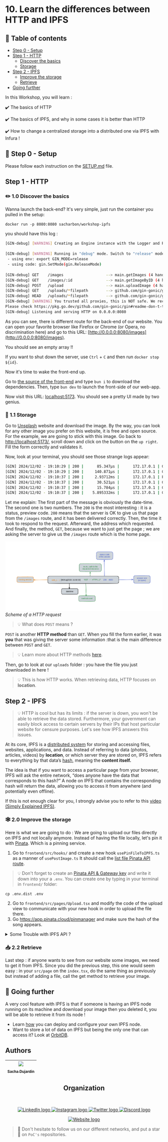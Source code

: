 # 10. Learn the differences between HTTP and IPFS

## 💫 Table of contents

* [Step 0 - Setup](README.md#🔧-step-0---setup)
* [Step 1 - HTTP](README.md#step-1---http)
  * [Discover the basics](README.md#✏️-10-discover-the-basics)
  * [Storage](README.md#💾-11-storage)
* [Step 2 - IPFS](README.md#step-2---ipfs)
  * [Improve the storage](README.md#🕸️-20-improve-the-storage)
  * [Retrieve](README.md#📥-22-retrieve)
* [Going further](README.md#🚀-going-further)
  
In this Workshop, you will learn :

✔️ The basics of HTTP

✔️ The basics of IPFS, and why in some cases it is better than HTTP

✔️ How to change a centralized storage into a distributed one via IPFS with Infura !

## 🔧 Step 0 - Setup

Please follow each instruction on the [SETUP.md](SETUP.md) file.

## Step 1 - HTTP

### ✏️ 1.0 Discover the basics

Wanna launch the back-end? It's very simple, just run the container you pulled in the setup:

```
docker run -p 8080:8080 sacharbon/workshop-ipfs
```

you should have this log :

```bash
[GIN-debug] [WARNING] Creating an Engine instance with the Logger and Recovery middleware already attached.

[GIN-debug] [WARNING] Running in "debug" mode. Switch to "release" mode in production.
 - using env: export GIN_MODE=release
 - using code: gin.SetMode(gin.ReleaseMode)

[GIN-debug] GET    /images                   --> main.getImages (4 handlers)
[GIN-debug] GET    /images/:id               --> main.getImageByID (4 handlers)
[GIN-debug] POST   /upload                   --> main.uploadImage (4 handlers)
[GIN-debug] GET    /uploads/*filepath        --> github.com/gin-gonic/gin.(*RouterGroup).createStaticHandler.func1 (4 handlers)
[GIN-debug] HEAD   /uploads/*filepath        --> github.com/gin-gonic/gin.(*RouterGroup).createStaticHandler.func1 (4 handlers)
[GIN-debug] [WARNING] You trusted all proxies, this is NOT safe. We recommend you to set a value.
Please check https://pkg.go.dev/github.com/gin-gonic/gin#readme-don-t-trust-all-proxies for details.
[GIN-debug] Listening and serving HTTP on 0.0.0.0:8080
```

As you can see, there is different route for the back-end of our website. You can open your favorite browser like Firefox or Chrome (or Opera,
no discrimination here) and go to this URL: [http://0.0.0.0:8080/images](http://0.0.0.0:8080/images).

You should see an empty array !!

If you want to shut down the server, use `Ctrl` + `C` and then run `docker stop ${id}`.

Now it's time to wake the front-end up.

Go to [the source of the front-end](./openocean/frontend/) and type `bun i` to download the dependencies. Then, type `bun dev` to launch the front-side of our web-app.

Now visit this URL: [localhost:5173](localhost:5173). You should see a pretty UI made by two genius.

### 💾 1.1 Storage

Go to [Unsplash](https://unsplash.com/photos/a-woman-sitting-at-a-table-using-a-cell-phone-nplkFSNschY) website and download the image.
By the way, you can look for any other image you prefer on this website, it is free and open source. For the example, we are going to stick with this image.
Go back to [http://localhost:5173/](http://localhost:5173), scroll down and click on the button on the `up right`.
Fill the form correctly and validates it.

Now, look at your terminal, you should see those strange logs appear:

```bash
[GIN] 2024/12/02 - 19:10:29 | 200 |      85.347µs |      172.17.0.1 | GET      "/images"
[GIN] 2024/12/02 - 19:10:29 | 200 |     140.871µs |      172.17.0.1 | GET      "/images"
[GIN] 2024/12/02 - 19:10:37 | 200 |     2.93712ms |      172.17.0.1 | POST     "/upload"
[GIN] 2024/12/02 - 19:10:37 | 200 |      30.521µs |      172.17.0.1 | GET      "/images/08245a6c-0843-4f68-bb41-c1dea72369c7"
[GIN] 2024/12/02 - 19:10:37 | 200 |      15.784µs |      172.17.0.1 | GET      "/images/08245a6c-0843-4f68-bb41-c1dea72369c7"
[GIN] 2024/12/02 - 19:10:37 | 200 |    5.895332ms |      172.17.0.1 | GET      "/uploads/65fb793f-a8b5-4c88-9fbc-6432d40961ba.png"

```

Let me explain:
The first part of the message is obviously the date-time. The second one is two numbers. The `200` is the most interesting : it is a status, preview code. `200` means that the server is OK to give us that page from the `/images` route, and it has been delivered correctly.
Then, the time it took to respond to the request. Afterward, the address which requested. And finally, the method, `GET`, because we want to just get the page ; we are asking the server to give us the `/images` route which is the home page.

![](http_request_flowchart.png)
*Scheme of a HTTP request*

>💡 What does `POST` means ?

`POST` is another **HTTP method** than `GET`. When you fill the form earlier, it was **you** that was giving the server
some information :that is the main difference between `POST` and `GET`.

> 💡 Learn more about HTTP methods [here](https://fr.wikipedia.org/wiki/Hypertext_Transfer_Protocol).

Then, go to look at our `uploads` folder : you have the file you just downloaded in here !
>💡 This is how HTTP works. When retrieving data, HTTP focuses on **location**.

## Step 2 - IPFS

> 💡 HTTP is cool but has its limits : if the server is down, you won't be able to retrieve the data stored. Furthermore, your government can easily block access to certain servers by their IPs that host particular website for censure purposes.
Let's see how IPFS answers this issues.

At its core, IPFS is a [distributed system](https://en.wikipedia.org/wiki/Distributed_computing) for storing and accessing files, websites, applications, and data.
Instead of referring to data (photos, articles, videos) by **location**, or which server they are stored on, IPFS refers
to everything by that data’s [hash](https://docs.ipfs.io/concepts/hashing/#hashes-are-important), meaning the **content itself.**

The idea is that if you want to access a particular page from your browser, IPFS will ask the entire network, “does anyone
have the data that corresponds to this hash?” A node on IPFS that contains the corresponding hash will return the data, allowing you to access it from anywhere (and potentially even offline).

If this is not enough clear for you, I strongly advise you to refer to this [video (Simply Explained IPFS)](https://www.youtube.com/watch?v=5Uj6uR3fp-U).

### 🕸️ 2.0 Improve the storage

Here is what we are going to do : We are going to upload our files directly on IPFS and not locally anymore.
Instead of having the file locally, let's pin it with [Pinata](https://pinata.cloud/). Which is a pinning service.

1. Go to `frontend/src/hooks/` and create a new hook `usePinFileToIPFS.ts` as a manner of `usePostImage.ts` It should call the [list file Pinata API route](https://docs.pinata.cloud/api-reference/endpoint/list-files).
> 💡 Don't forget to create an [Pinata API & Gateway key](https://app.pinata.cloud/developers/api-keys) and write it down into your a `.env`. You can create one by typing in your terminal in `frontend/` folder:

 ```
cp .env.dist .env
```

2. Go to `frontend/src/pages/Upload.tsx` and modify the code of the upload view to communicate with your new hook in order to upload the file there.
3. Go https://app.pinata.cloud/pinmanager and make sure the hash of the song appears.

<details>
<summary>Some Trouble with IPFS API ?</summary>
    Here is some links that could help you:
    <li>
        <a href="https://en.wikipedia.org/wiki/API">What is an API ?</a>
    </li>
    <li>
        <a href="https://docs.pinata.cloud/quickstart">Infura IPFS API</a>
    </li>
    <li>
        <a href="https://axios-http.com/fr/docs/intro">ipfs-Api python package</a>
    </li>
</details>

### 📥 2.2 Retrieve

Last step : if anyone wants to see from our website some images, we need to get it from IPFS.
Since you did the previous step, this one would seem easy : in your `src/page`
 on the `index.tsx`, do the same thing as previously but instead of adding a file, call the get method to retrieve your image.

## 🚀 Going further

A very cool feature with IPFS is that if someone is having an IPFS node running on its machine and download your image then you deleted it, you will be able to retrieve it from its node !

* Learn [how](https://docs.ipfs.io/how-to/command-line-quick-start) you can deploy and configure your own IPFS node.
* Want to store a lot of data on IPFS but being the only one that can access it? Look at [OrbitDB](https://orbitdb.org/).

## Authors

| [<img src="https://github.com/sacharbon.png?size=85" width=85><br><sub>Sacha Dujardin</sub>](https://github.com/Sacharbon) |
| :---: |

<h2 align=center>
Organization
</h2>
<br/>
<p align='center'>
    <a href="https://www.linkedin.com/company/pocinnovation/mycompany/">
        <img src="https://img.shields.io/badge/LinkedIn-0077B5?style=for-the-badge&logo=linkedin&logoColor=white" alt="LinkedIn logo">
    </a>
    <a href="https://www.instagram.com/pocinnovation/">
        <img src="https://img.shields.io/badge/Instagram-E4405F?style=for-the-badge&logo=instagram&logoColor=white" alt="Instagram logo"
>
    </a>
    <a href="https://twitter.com/PoCInnovation">
        <img src="https://img.shields.io/badge/Twitter-1DA1F2?style=for-the-badge&logo=twitter&logoColor=white" alt="Twitter logo">
    </a>
    <a href="https://discord.com/invite/Yqq2ADGDS7">
        <img src="https://img.shields.io/badge/Discord-7289DA?style=for-the-badge&logo=discord&logoColor=white" alt="Discord logo">
    </a>
</p>
<p align=center>
    <a href="https://www.poc-innovation.fr/">
        <img src="https://img.shields.io/badge/WebSite-1a2b6d?style=for-the-badge&logo=GitHub Sponsors&logoColor=white" alt="Website logo">
    </a>
</p>

> 🚀 Don't hesitate to follow us on our different networks, and put a star 🌟 on `PoC's` repositories.
